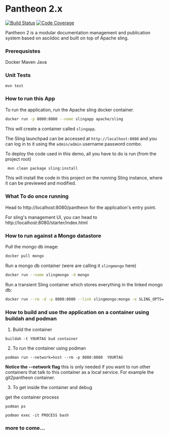 # Pantheon 2.x

[![Build Status](https://travis-ci.org/redhataccess/pantheon.png)](https://travis-ci.org/redhataccess/pantheon)
[![Code Coverage](https://codecov.io/gh/redhataccess/pantheon/branch/master/graph/badge.svg)](https://codecov.io/github/redhataccess/pantheon?branch=master)

Pantheon 2 is a modular documentation management and publication system based on asciidoc
and built on top of Apache sling.

### Prerequsistes
Docker
Maven
Java

### Unit Tests

```sh
mvn test
```

### How to run this App

To run the application, run the Apache sling docker container.

```sh
docker run -p 8080:8080 --name slingapp apache/sling 
```

This will create a container called `slingapp`.

The Sling launchpad can be accessed at `http://localhost:8080` and you can log in to
it using the `admin/admin` username password combo.

To deploy the code used in this demo, all you have to do is run (from the project root)

```sh
 mvn clean package sling:install
```

This will install the code in this project on the running Sling instance, where it can
be previewed and modified.

### What To do once running

Head to http://localhost:8080/pantheon for the application's entry point.

For sling's management UI, you can head to http://localhost:8080/starter/index.html

### How to run against a Mongo datastore

Pull the mongo db image:
```sh
docker pull mongo
```

Run a mongo db container (were are calling it `slingmongo` here)
```sh
docker run --name slingmongo -d mongo
```

Run a transient Sling container which stores everything in the linked mongo db:
```sh
docker run --rm -d -p 8080:8080 --link slingmongo:mongo -e SLING_OPTS='-Dsling.run.modes=oak_mongo -Doak.mongo.uri=mongodb://mongo:27017' apache/sling
```

### How to build and use the application on a container using buildah and podman

1. Build the container

```
buildah -t YOURTAG bud container
```

2. To run the container using podman

```
podman run --network=host --rm -p 8080:8080  YOURTAG
```
**Notice the --network flag** this is only needed if you want to run other containers that talk to this container as a local service.
For example the git2pantheon container.

3. To get inside the container and debug

get the container process
```
podman ps
```

```
podman exec -it PROCESS bash
```

### more to come...
